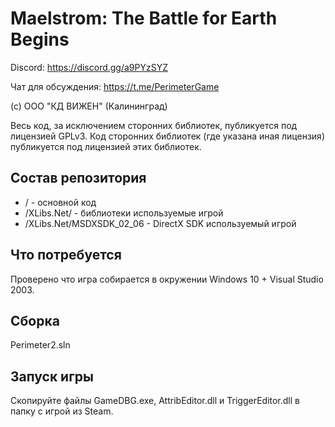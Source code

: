 # Maelstrom: The Battle for Earth Begins

Discord: https://discord.gg/a9PYzSYZ

Чат для обсуждения: https://t.me/PerimeterGame

(с) ООО "КД ВИЖЕН" (Калининград)

Весь код, за исключением сторонних библиотек, публикуется под лицензией GPLv3. Код сторонних библиотек (где указана иная лицензия) публикуется под лицензией этих библиотек.

## Состав репозитория

* / - основной код
* /XLibs.Net/ - библиотеки используемые игрой
* /XLibs.Net/MSDXSDK_02_06 - DirectX SDK используемый игрой

## Что потребуется

Проверено что игра собирается в окружении Windows 10 + Visual Studio 2003.

## Сборка

Perimeter2.sln

## Запуск игры
Скопируйте файлы GameDBG.exe, AttribEditor.dll и TriggerEditor.dll в папку с игрой из Steam.
